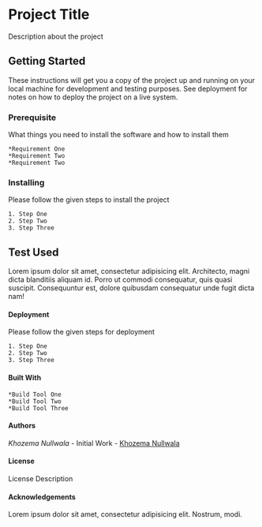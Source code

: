 # Project Title

Description about the project

## Getting Started
These instructions will get you a copy of the project up and running on your local machine for development and testing purposes. See deployment for notes on how to deploy the project on a live system.

### Prerequisite

What things you need to install the software and how to install them

```
*Requirement One
*Requirement Two
*Requirement Two
```

### Installing

Please follow the given steps to install the project

```
1. Step One
2. Step Two
3. Step Three
```

## Test Used

Lorem ipsum dolor sit amet, consectetur adipisicing elit. Architecto, magni dicta blanditiis aliquam id. Porro ut commodi consequatur, quis quasi suscipit. Consequuntur est, dolore quibusdam consequatur unde fugit dicta nam!

#### Deployment

Please follow the given steps for deployment

```
1. Step One
2. Step Two
3. Step Three
```

#### Built With

```
*Build Tool One
*Build Tool Two
*Build Tool Three
```

#### Authors

*Khozema Nullwala* - Initial Work - [Khozema Nullwala](http://github.com/khozemanullwala) 

#### License

License Description

#### Acknowledgements

Lorem ipsum dolor sit amet, consectetur adipisicing elit. Nostrum, modi.
